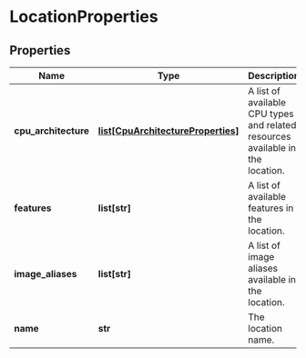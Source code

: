 # LocationProperties

## Properties
| Name | Type | Description | Notes |
| ------------ | ------------- | ------------- | ------------- |
| **cpu_architecture** | [**list[CpuArchitectureProperties]**](CpuArchitectureProperties.md) | A list of available CPU types and related resources available in the location. | [optional] [readonly]  |
| **features** | **list[str]** | A list of available features in the location. | [optional] [readonly]  |
| **image_aliases** | **list[str]** | A list of image aliases available in the location. | [optional] [readonly]  |
| **name** | **str** | The location name. | [optional]  |


